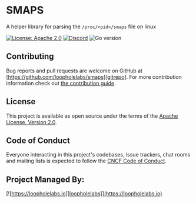 # SMAPS

A helper library for parsing the `/proc/<pid>/smaps` file on linux

[![License: Apache 2.0](https://img.shields.io/badge/License-Apache%202.0-brightgreen.svg)](https://www.apache.org/licenses/LICENSE-2.0)
[![Discord](https://dcbadge.vercel.app/api/server/JYmFhtdPeu?style=flat)](https://loopholelabs.io/discord)
![Go version](https://img.shields.io/github/go-mod/go-version/loopholelabs/smaps)

## Contributing

Bug reports and pull requests are welcome on GitHub at [https://github.com/loopholelabs/smaps][gitrepo]. For more contribution information check out [the contribution guide](contributing).

## License

This project is available as open source under the terms of the [Apache License, Version 2.0](http://www.apache.org/licenses/LICENSE-2.0).

## Code of Conduct

Everyone interacting in this project's codebases, issue trackers, chat rooms and mailing lists is expected to follow the [CNCF Code of Conduct](https://github.com/cncf/foundation/blob/master/code-of-conduct.md).

## Project Managed By:

[![https://loopholelabs.io][loopholelabs]](https://loopholelabs.io)

[gitrepo]: https://github.com/loopholelabs/smaps
[contributing]: https://github.com/loopholelabs/smaps/blob/main/CONTRIBUTING.md
[loopholelabs]: https://cdn.loopholelabs.io/loopholelabs/LoopholeLabsLogo.svg
[loophomepage]: https://loopholelabs.io
